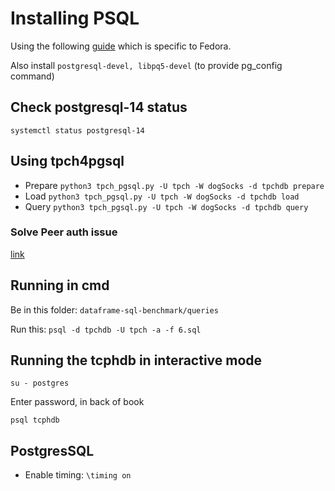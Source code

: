 # Installing PSQL

Using the following [guide](https://computingforgeeks.com/install-postgresql-database-fedora-linux/) which is specific to Fedora.

Also install `postgresql-devel, libpq5-devel` (to provide pg_config command)

## Check postgresql-14 status

``` systemctl status postgresql-14 ```[](https://github.com/dragansah/tpch-dbgen/blob/master/queries/6.sql)

## Using tpch4pgsql

- Prepare
    ```python3 tpch_pgsql.py -U tpch -W dogSocks -d tpchdb prepare```
- Load
    ```python3 tpch_pgsql.py -U tpch -W dogSocks -d tpchdb load```
- Query
    ```python3 tpch_pgsql.py -U tpch -W dogSocks -d tpchdb query```

### Solve Peer auth issue

[link](https://stackoverflow.com/questions/18664074/getting-error-peer-authentication-failed-for-user-postgres-when-trying-to-ge)

## Running in cmd

Be in this folder:
`dataframe-sql-benchmark/queries`

Run this:
`psql -d tpchdb -U tpch -a -f 6.sql`

## Running the tcphdb in interactive mode

`su - postgres`

Enter password, in back of book

`psql tcphdb`

## PostgresSQL

- Enable timing:
`\timing on`


